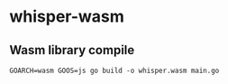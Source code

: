 # whisper-wasm

## Wasm library compile
```
GOARCH=wasm GOOS=js go build -o whisper.wasm main.go
```